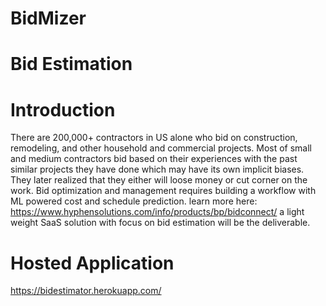 # BidMizer
# Bid Estimation
# Introduction
There are 200,000+ contractors in US alone who bid on construction, remodeling, and other household and commercial projects. Most of small and medium contractors bid based on their experiences with the past similar projects they have done which may have its own implicit biases. They later realized that they either will loose money or cut corner on the work.
Bid optimization and management requires building a workflow with ML powered cost and schedule prediction.
learn more here:
https://www.hyphensolutions.com/info/products/bp/bidconnect/
a light weight SaaS solution with focus on bid estimation will be the deliverable.


# Hosted Application 
https://bidestimator.herokuapp.com/
